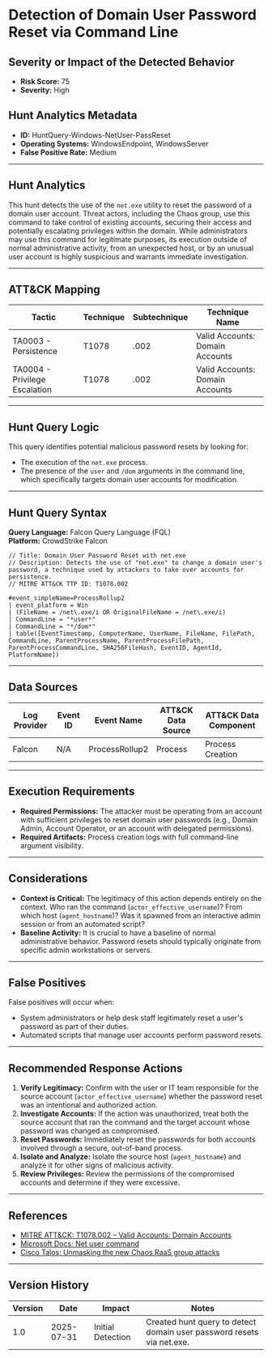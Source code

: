 # Detection of Domain User Password Reset via Command Line

## Severity or Impact of the Detected Behavior
- **Risk Score:** 75
- **Severity:** High

## Hunt Analytics Metadata

- **ID:** HuntQuery-Windows-NetUser-PassReset
- **Operating Systems:** WindowsEndpoint, WindowsServer
- **False Positive Rate:** Medium

---

## Hunt Analytics

This hunt detects the use of the `net.exe` utility to reset the password of a domain user account. Threat actors, including the Chaos group, use this command to take control of existing accounts, securing their access and potentially escalating privileges within the domain. While administrators may use this command for legitimate purposes, its execution outside of normal administrative activity, from an unexpected host, or by an unusual user account is highly suspicious and warrants immediate investigation.

---

## ATT&CK Mapping

| Tactic                        | Technique   | Subtechnique | Technique Name                                 |
|-------------------------------|-------------|--------------|------------------------------------------------|
| TA0003 - Persistence          | T1078       | .002         | Valid Accounts: Domain Accounts                |
| TA0004 - Privilege Escalation | T1078       | .002         | Valid Accounts: Domain Accounts                |

---

## Hunt Query Logic

This query identifies potential malicious password resets by looking for:

- The execution of the `net.exe` process.
- The presence of the `user` and `/dom` arguments in the command line, which specifically targets domain user accounts for modification.

---

## Hunt Query Syntax

**Query Language:** Falcon Query Language (FQL)  
**Platform:** CrowdStrike Falcon

```fql
// Title: Domain User Password Reset with net.exe
// Description: Detects the use of "net.exe" to change a domain user's password, a technique used by attackers to take over accounts for persistence.
// MITRE ATT&CK TTP ID: T1078.002

#event_simpleName=ProcessRollup2
| event_platform = Win
| (FileName = /net\.exe/i OR OriginalFileName = /net\.exe/i)
| CommandLine = "*user*"
| CommandLine = "*/dom*"
| table([EventTimestamp, ComputerName, UserName, FileName, FilePath, CommandLine, ParentProcessName, ParentProcessFilePath, ParentProcessCommandLine, SHA256FileHash, EventID, AgentId, PlatformName])
```

---

## Data Sources

| Log Provider | Event ID | Event Name       | ATT&CK Data Source  | ATT&CK Data Component  |
|--------------|----------|------------------|---------------------|------------------------|
| Falcon       | N/A      | ProcessRollup2   | Process             | Process Creation       |

---

## Execution Requirements

- **Required Permissions:** The attacker must be operating from an account with sufficient privileges to reset domain user passwords (e.g., Domain Admin, Account Operator, or an account with delegated permissions).
- **Required Artifacts:** Process creation logs with full command-line argument visibility.

---

## Considerations

- **Context is Critical:** The legitimacy of this action depends entirely on the context. Who ran the command (`actor_effective_username`)? From which host (`agent_hostname`)? Was it spawned from an interactive admin session or from an automated script?
- **Baseline Activity:** It is crucial to have a baseline of normal administrative behavior. Password resets should typically originate from specific admin workstations or servers.

---

## False Positives

False positives will occur when:
- System administrators or help desk staff legitimately reset a user's password as part of their duties.
- Automated scripts that manage user accounts perform password resets.

---

## Recommended Response Actions

1.  **Verify Legitimacy:** Confirm with the user or IT team responsible for the source account (`actor_effective_username`) whether the password reset was an intentional and authorized action.
2.  **Investigate Accounts:** If the action was unauthorized, treat both the source account that ran the command and the target account whose password was changed as compromised.
3.  **Reset Passwords:** Immediately reset the passwords for both accounts involved through a secure, out-of-band process.
4.  **Isolate and Analyze:** Isolate the source host (`agent_hostname`) and analyze it for other signs of malicious activity.
5.  **Review Privileges:** Review the permissions of the compromised accounts and determine if they were excessive.

---

## References

- [MITRE ATT&CK: T1078.002 – Valid Accounts: Domain Accounts](https://attack.mitre.org/techniques/T1078/002/)
- [Microsoft Docs: Net user command](https://docs.microsoft.com/en-us/previous-versions/windows/it-pro/windows-server-2012-r2-and-2012/cc771865(v=ws.11))
- [Cisco Talos: Unmasking the new Chaos RaaS group attacks](https://blog.talosintelligence.com/new-chaos-ransomware/)

---

## Version History

| Version | Date       | Impact            | Notes                                                              |
|---------|------------|-------------------|--------------------------------------------------------------------|
| 1.0     | 2025-07-31 | Initial Detection | Created hunt query to detect domain user password resets via net.exe. |
